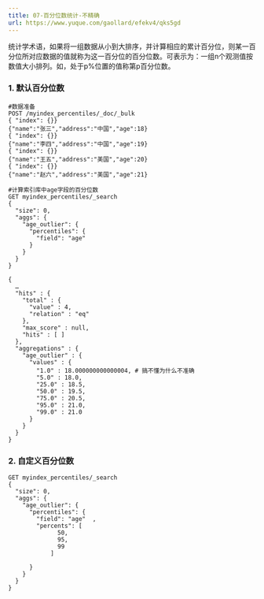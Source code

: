 ```yaml
---
title: 07-百分位数统计-不精确
url: https://www.yuque.com/gaollard/efekv4/qks5gd
---
```


统计学术语，如果将一组数据从小到大排序，并计算相应的累计百分位，则某一百分位所对应数据的值就称为这一百分位的百分位数。可表示为：一组n个观测值按数值大小排列。如，处于p%位置的值称第p百分位数。



### 1. 默认百分位数

    #数据准备
    POST /myindex_percentiles/_doc/_bulk
    { "index": {}}
    {"name":"张三","address":"中国","age":18}
    { "index": {}}
    {"name":"李四","address":"中国","age":19}
    { "index": {}}
    {"name":"王五","address":"美国","age":20}
    { "index": {}}
    {"name":"赵六","address":"美国","age":21}

    #计算索引库中age字段的百分位数
    GET myindex_percentiles/_search
    {
      "size": 0,
      "aggs": {
        "age_outlier": {
          "percentiles": {
            "field": "age" 
          }
        }
      }
    }

<!---->

    {
      …
      "hits" : {
        "total" : {
          "value" : 4,
          "relation" : "eq"
        },
        "max_score" : null,
        "hits" : [ ]
      },
      "aggregations" : {
        "age_outlier" : {
          "values" : {
            "1.0" : 18.000000000000004, # 搞不懂为什么不准确
            "5.0" : 18.0,
            "25.0" : 18.5,
            "50.0" : 19.5,
            "75.0" : 20.5,
            "95.0" : 21.0,
            "99.0" : 21.0
          }
        }
      }
    }



### 2. 自定义百分位数

    GET myindex_percentiles/_search
    {
      "size": 0,
      "aggs": {
        "age_outlier": {
          "percentiles": {
            "field": "age"  ,
            "percents": [
                  50,
                  95,
                  99
                ]
         
          }
        }
      }
    }
